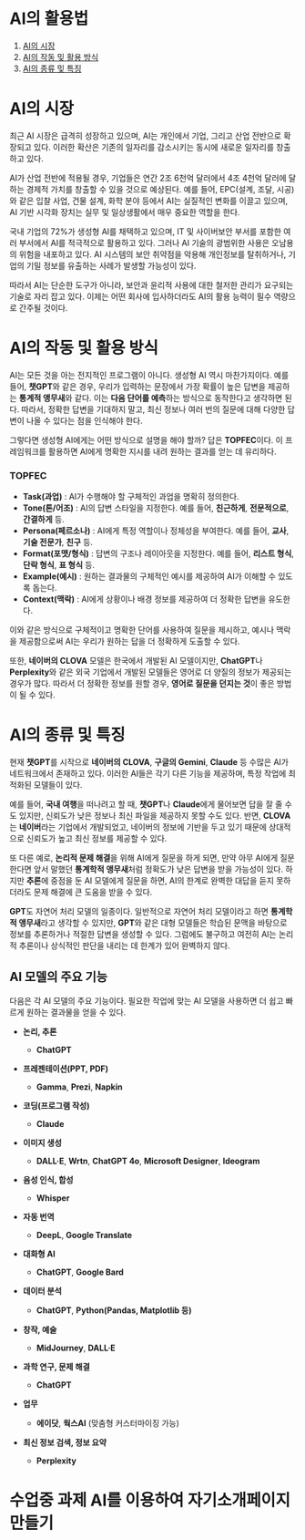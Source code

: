 # AI의 활용법
1. [AI의 시장](#ai의-시장)
3. [AI의 작동 밎 활용 방식](#ai의-작동-밎-활용-방식)
5. [AI의 종류 밎 특징](#ai의-종류-밎-특징)


# AI의 시장
최근 AI 시장은 급격히 성장하고 있으며, AI는 개인에서 기업, 그리고 산업 전반으로 확장되고 있다. 이러한 확산은 기존의 일자리를 감소시키는 동시에 새로운 일자리를 창출하고 있다.

AI가 산업 전반에 적용될 경우, 기업들은 연간 2조 6천억 달러에서 4조 4천억 달러에 달하는 경제적 가치를 창출할 수 있을 것으로 예상된다. 예를 들어, EPC(설계, 조달, 시공)와 같은 입찰 사업, 건물 설계, 화학 분야 등에서 AI는 실질적인 변화를 이끌고 있으며, AI 기반 시각화 장치는 실무 및 일상생활에서 매우 중요한 역할을 한다.

국내 기업의 72%가 생성형 AI를 채택하고 있으며, IT 및 사이버보안 부서를 포함한 여러 부서에서 AI를 적극적으로 활용하고 있다. 그러나 AI 기술의 광범위한 사용은 오남용의 위험을 내포하고 있다. AI 시스템의 보안 취약점을 악용해 개인정보를 탈취하거나, 기업의 기밀 정보를 유출하는 사례가 발생할 가능성이 있다.

따라서 AI는 단순한 도구가 아니라, 보안과 윤리적 사용에 대한 철저한 관리가 요구되는 기술로 자리 잡고 있다. 이제는 어떤 회사에 입사하더라도 AI의 활용 능력이 필수 역량으로 간주될 것이다.

# AI의 작동 및 활용 방식

AI는 모든 것을 아는 전지적인 프로그램이 아니다. 생성형 AI 역시 마찬가지이다. 예를 들어, **챗GPT**와 같은 경우, 우리가 입력하는 문장에서 가장 확률이 높은 답변을 제공하는 **통계적 앵무새**와 같다. 이는 **다음 단어를 예측**하는 방식으로 동작한다고 생각하면 된다. 따라서, 정확한 답변을 기대하지 말고, 최신 정보나 여러 번의 질문에 대해 다양한 답변이 나올 수 있다는 점을 인식해야 한다.

그렇다면 생성형 AI에게는 어떤 방식으로 설명을 해야 할까? 답은 **TOPFEC**이다. 이 프레임워크를 활용하면 AI에게 명확한 지시를 내려 원하는 결과를 얻는 데 유리하다.

### TOPFEC

- **Task(과업)** : AI가 수행해야 할 구체적인 과업을 명확히 정의한다.
- **Tone(톤/어조)** : AI의 답변 스타일을 지정한다. 예를 들어, **친근하게**, **전문적으로**, **간결하게** 등.
- **Persona(페르소나)** : AI에게 특정 역할이나 정체성을 부여한다. 예를 들어, **교사**, **기술 전문가**, **친구** 등.
- **Format(포맷/형식)** : 답변의 구조나 레이아웃을 지정한다. 예를 들어, **리스트 형식**, **단락 형식**, **표 형식** 등.
- **Example(예시)** : 원하는 결과물의 구체적인 예시를 제공하여 AI가 이해할 수 있도록 돕는다.
- **Context(맥락)** : AI에게 상황이나 배경 정보를 제공하여 더 정확한 답변을 유도한다.

이와 같은 방식으로 구체적이고 명확한 단어를 사용하여 질문을 제시하고, 예시나 맥락을 제공함으로써 AI는 우리가 원하는 답을 더 정확하게 도출할 수 있다.

또한, **네이버의 CLOVA** 모델은 한국에서 개발된 AI 모델이지만, **ChatGPT**나 **Perplexity**와 같은 외국 기업에서 개발된 모델들은 영어로 더 양질의 정보가 제공되는 경우가 많다. 따라서 더 정확한 정보를 원할 경우, **영어로 질문을 던지는 것**이 좋은 방법이 될 수 있다.


# AI의 종류 및 특징

현재 **챗GPT**를 시작으로 **네이버의 CLOVA**, **구글의 Gemini**, **Claude** 등 수많은 AI가 네트워크에서 존재하고 있다. 이러한 AI들은 각기 다른 기능을 제공하며, 특정 작업에 최적화된 모델들이 있다.

예를 들어, **국내 여행**을 떠나려고 할 때, **챗GPT**나 **Claude**에게 물어보면 답을 잘 줄 수도 있지만, 신뢰도가 낮은 정보나 최신 파일을 제공하지 못할 수도 있다. 반면, **CLOVA**는 **네이버**라는 기업에서 개발되었고, 네이버의 정보에 기반을 두고 있기 때문에 상대적으로 신뢰도가 높고 최신 정보를 제공할 수 있다.

또 다른 예로, **논리적 문제 해결**을 위해 AI에게 질문을 하게 되면, 만약 아무 AI에게 질문한다면 앞서 말했던 **통계학적 앵무새**처럼 정확도가 낮은 답변을 받을 가능성이 있다. 하지만 **추론**에 중점을 둔 AI 모델에게 질문을 하면, AI의 한계로 완벽한 대답을 듣지 못하더라도 문제 해결에 큰 도움을 받을 수 있다.

**GPT**도 자연어 처리 모델의 일종이다. 일반적으로 자연어 처리 모델이라고 하면 **통계학적 앵무새**라고 생각할 수 있지만, **GPT**와 같은 대형 모델들은 학습된 문맥을 바탕으로 정보를 추론하거나 적절한 답변을 생성할 수 있다. 그럼에도 불구하고 여전히 AI는 논리적 추론이나 상식적인 판단을 내리는 데 한계가 있어 완벽하지 않다.

## AI 모델의 주요 기능

다음은 각 AI 모델의 주요 기능이다. 필요한 작업에 맞는 AI 모델을 사용하면 더 쉽고 빠르게 원하는 결과물을 얻을 수 있다.

- **논리, 추론**
  - **ChatGPT**

- **프레젠테이션(PPT, PDF)**
  - **Gamma**, **Prezi**, **Napkin**

- **코딩(프로그램 작성)**
  - **Claude**

- **이미지 생성**
  - **DALL·E**, **Wrtn**, **ChatGPT 4o**, **Microsoft Designer**, **Ideogram**

- **음성 인식, 합성**
  - **Whisper**

- **자동 번역**
  - **DeepL**, **Google Translate**

- **대화형 AI**
  - **ChatGPT**, **Google Bard**

- **데이터 분석**
  - **ChatGPT**, **Python(Pandas, Matplotlib 등)**

- **창작, 예술**
  - **MidJourney**, **DALL·E**

- **과학 연구, 문제 해결**
  - **ChatGPT**

- **업무**
  - **에이닷**, **웍스AI** (맞춤형 커스터마이징 가능)

- **최신 정보 검색, 정보 요약**
  - **Perplexity**

# 수업중 과제 AI를 이용하여 자기소개페이지 만들기
